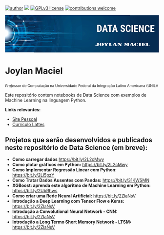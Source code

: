 [![author](https://img.shields.io/badge/author-carlosfab-red.svg)](https://www.linkedin.com/in/carlosfab) [![](https://img.shields.io/badge/python-3.7+-blue.svg)](https://www.python.org/downloads/release/python-365/) [![GPLv3 license](https://img.shields.io/badge/License-GPLv3-blue.svg)](http://perso.crans.org/besson/LICENSE.html) [![contributions welcome](https://img.shields.io/badge/contributions-welcome-brightgreen.svg?style=flat)](https://github.com/carlosfab/data_science/issues)

<p align="center">
  <img src="banner.png" >
</p>

# Joylan Maciel
<sub>*Professor* de Computação na Universidade Federal da Integração Latino Americana (UNILA</sub>

Este repositório contem notebooks de Data Science com exemplos de Machine Learning na linguagem Python.

**Links relevantes:**
* [Site Pessoal](http://sites.google.com/site/joylan)
* [Currículo Lattes](http://lattes.cnpq.br/1177414528561833)

## Projetos que serão desenvolvidos e publicados neste repositório de Data Science (em breve):
* **Como carregar dados** https://bit.ly/2L2cMwy
* **Como plotar gráficos em Python:** https://bit.ly/2L2cMwy
* **Como Implementar Regressão Linear com Python:** https://bit.ly/2Li5pzY
* **Como Tratar Dados Ausentes com Pandas:** https://bit.ly/31KWSMN
* **XGBoost: aprenda este algoritmo de Machine Learning em Python:** https://bit.ly/2UbRhws
* **Como criar uma Rede Neural Artificial:** https://bit.ly/2ZlaNsV
* **Introdução a Deep Learning com Tensor Flow e Keras:** https://bit.ly/2ZlaNsV
* **Introdução a Convolutional Neural Network - CNN:** https://bit.ly/2ZlaNsV
* **Introdução a Long Termo Short Memory Network - LTSM:** https://bit.ly/2ZlaNsV
